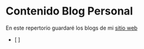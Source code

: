 # Contenido Blog Personal

En este repertorio guardaré los blogs de mi [sitio web](https://mrdonkey08.github.io/)
- [ ] 